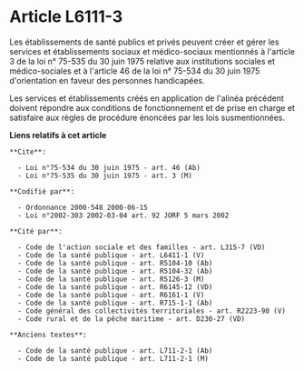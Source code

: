 # Article L6111-3

Les établissements de santé publics et privés peuvent créer et gérer les services et établissements sociaux et médico-sociaux
mentionnés à l'article 3 de la loi n° 75-535 du 30 juin 1975 relative aux institutions sociales et médico-sociales et à
l'article 46 de la loi n° 75-534 du 30 juin 1975 d'orientation en faveur des personnes handicapées.

Les services et établissements créés en application de l'alinéa précédent doivent répondre aux conditions de fonctionnement
et de prise en charge et satisfaire aux règles de procédure énoncées par les lois susmentionnées.

**Liens relatifs à cet article**

	**Cite**:

	  - Loi n°75-534 du 30 juin 1975 - art. 46 (Ab)
	  - Loi n°75-535 du 30 juin 1975 - art. 3 (M)

	**Codifié par**:

	  - Ordonnance 2000-548 2000-06-15
	  - Loi n°2002-303 2002-03-04 art. 92 JORF 5 mars 2002

	**Cité par**:

	  - Code de l'action sociale et des familles - art. L315-7 (VD)
	  - Code de la santé publique - art. L6411-1 (V)
	  - Code de la santé publique - art. R5104-10 (Ab)
	  - Code de la santé publique - art. R5104-32 (Ab)
	  - Code de la santé publique - art. R5126-3 (M)
	  - Code de la santé publique - art. R6145-12 (VD)
	  - Code de la santé publique - art. R6161-1 (V)
	  - Code de la santé publique - art. R715-1-1 (Ab)
	  - Code général des collectivités territoriales - art. R2223-90 (V)
	  - Code rural et de la pêche maritime - art. D230-27 (VD)

	**Anciens textes**:

	  - Code de la santé publique - art. L711-2-1 (Ab)
	  - Code de la santé publique - art. L711-2-1 (M)
